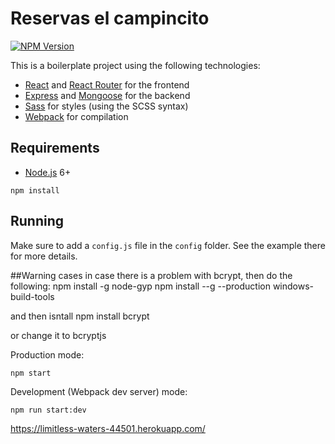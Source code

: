 # Reservas el campincito

[![NPM Version](https://img.shields.io/npm/v/reactstrap.svg?branch=master)](https://www.npmjs.com/package/reactstrap)

This is a boilerplate project using the following technologies:
- [React](https://facebook.github.io/react/) and [React Router](https://reacttraining.com/react-router/) for the frontend
- [Express](http://expressjs.com/) and [Mongoose](http://mongoosejs.com/) for the backend
- [Sass](http://sass-lang.com/) for styles (using the SCSS syntax)
- [Webpack](https://webpack.github.io/) for compilation


## Requirements

- [Node.js](https://nodejs.org/en/) 6+

```shell
npm install
```


## Running

Make sure to add a `config.js` file in the `config` folder. See the example there for more details.

##Warning cases
in case there is a problem with bcrypt, then do the following:
npm install -g node-gyp
npm install --g --production windows-build-tools

and then isntall
npm install bcrypt

or change it to bcryptjs

Production mode:

```shell
npm start
```

Development (Webpack dev server) mode:

```shell
npm run start:dev
```
https://limitless-waters-44501.herokuapp.com/
